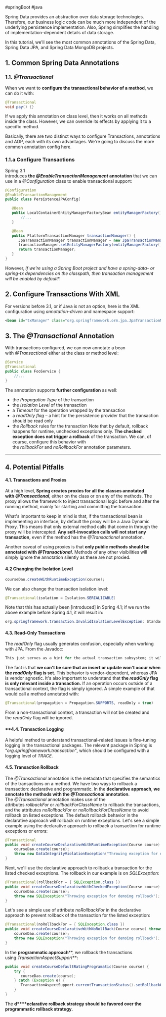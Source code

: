 #springBoot #java 

Spring Data provides an abstraction over data storage technologies. Therefore, our business logic code can be much more independent of the underlying persistence implementation. Also, Spring simplifies the handling of implementation-dependent details of data storage.

In this tutorial, we'll see the most common annotations of the Spring Data, Spring Data JPA, and Spring Data MongoDB projects.

## 1. Common Spring Data Annotations

### 1.1. _@Transactional_

When we want to **configure the transactional behavior of a method**, we can do it with:

```java
@Transactional
void pay() {}
```

If we apply this annotation on class level, then it works on all methods inside the class. However, we can override its effects by applying it to a specific method.

Basically, there are two distinct ways to configure Transactions, annotations and AOP, each with its own advantages. We're going to discuss the more common annotation config here.

### **1.1.a Configure Transactions**

Spring 3.1 introduces **the _@EnableTransactionManagement_ annotation** that we can use in a _@Configuration_ class to enable transactional support:
```java
@Configuration
@EnableTransactionManagement
public class PersistenceJPAConfig{

   @Bean
   public LocalContainerEntityManagerFactoryBean entityManagerFactory() {
       //...
   }

   @Bean
   public PlatformTransactionManager transactionManager() {
      JpaTransactionManager transactionManager = new JpaTransactionManager();
      transactionManager.setEntityManagerFactory(entityManagerFactory().getObject());
      return transactionManager;
   }
}
```
However, **if we're using a Spring Boot project and have a spring-data-* or spring-tx dependencies on the classpath, then transaction management will be enabled by default**.

## 2. **Configure Transactions With XML**

For versions before 3.1, or if Java is not an option, here is the XML configuration using _annotation-driven_ and namespace support:
```xml
<bean id="txManager" class="org.springframework.orm.jpa.JpaTransactionManager"> <property name="entityManagerFactory" ref="myEmf" /> </bean> <tx:annotation-driven transaction-manager="txManager" />
```

## 3. **The _@Transactional_ Annotation**
With transactions configured, we can now annotate a bean with _@Transactional_ either at the class or method level:
```java
@Service
@Transactional
public class FooService {
    //...
}
```
The annotation supports **further configuration** as well:
-   the _Propagation Type_ of the transaction
-   the _Isolation Level_ of the transaction
-   a _Timeout_ for the operation wrapped by the transaction
-   a _readOnly flag_ – a hint for the persistence provider that the transaction should be read only
-   the _Rollback_ rules for the transaction
Note that by default, rollback happens for runtime, unchecked exceptions only. **The checked exception does not trigger a rollback** of the transaction. We can, of course, configure this behavior with the _rollbackFor_ and _noRollbackFor_ annotation parameters.

---

## **4. Potential Pitfalls**

#### **4.1. Transactions and Proxies**

At a high level, **Spring creates proxies for all the classes annotated with _@Transactional_**, either on the class or on any of the methods. The proxy allows the framework to inject transactional logic before and after the running method, mainly for starting and committing the transaction.

What's important to keep in mind is that, if the transactional bean is implementing an interface, by default the proxy will be a Java Dynamic Proxy. This means that only external method calls that come in through the proxy will be intercepted. **Any self-invocation calls will not start any transaction,** even if the method has the _@Transactional_ annotation.

Another caveat of using proxies is that **only public methods should be annotated with _@Transactional._** Methods of any other visibilities will simply ignore the annotation silently as these are not proxied.

#### 4.2 **Changing the Isolation Level**
```java
courseDao.createWithRuntimeException(course);
```
We can also change the transaction isolation level:
```java
@Transactional(isolation = Isolation.SERIALIZABLE)
```
Note that this has actually been [introduced] in Spring 4.1; if we run the above example before Spring 4.1, it will result in:
```java
org.springframework.transaction.InvalidIsolationLevelException: Standard JPA does not support custom isolation levels – use a special JpaDialect for your JPA implementation
```

#### **4.3. Read-Only Transactio**ns

The _readOnly_ flag usually generates confusion, especially when working with JPA. From the Javadoc:
```java
This just serves as a hint for the actual transaction subsystem; it will not necessarily cause failure of write access attempts. A transaction manager which cannot interpret the read-only hint will not throw an exception when asked for a read-only transaction.
```
The fact is that **we can't be sure that an insert or update won't occur when the _readOnly_ flag is set.** This behavior is vendor-dependent, whereas JPA is vendor agnostic.
It's also important to understand that **the _readOnly_ flag is only relevant inside a transaction.** If an operation occurs outside of a transactional context, the flag is simply ignored. A simple example of that would call a method annotated with:
```java
@Transactional(propagation = Propagation.SUPPORTS, readOnly = true)
```
From a non-transactional context, a transaction will not be created and the _readOnly_ flag will be ignored.

#### **4.4. Transaction Logging

A helpful method to understand transactional-related issues is fine-tuning logging in the transactional packages. The relevant package in Spring is “_org.springframework.transaction”_, which should be configured with a logging level of _TRACE._

#### 4.5. Transaction Rollback

The _@Transactional_ annotation is the metadata that specifies the semantics of the transactions on a method. We have two ways to rollback a transaction: declarative and programmatic.
In the **declarative approach, we annotate the methods with the _@_**_**Transactional**_ **annotation**. The _@Transactional_ annotation makes use of the attributes _rollbackFor_ or _rollbackForClassName_ to rollback the transactions, and the attributes _noRollbackFor_ or _noRollbackForClassName_ to avoid rollback on listed exceptions.
The default rollback behavior in the declarative approach will rollback on runtime exceptions.
Let's see a simple example using the declarative approach to rollback a transaction for runtime exceptions or errors:
```java
@Transactional
public void createCourseDeclarativeWithRuntimeException(Course course) {
    courseDao.create(course);
    throw new DataIntegrityViolationException("Throwing exception for demoing Rollback!!!");
}
```
Next, we'll use the declarative approach to rollback a transaction for the listed checked exceptions. The rollback in our example is on _SQLException_:
```java
@Transactional(rollbackFor = { SQLException.class })
public void createCourseDeclarativeWithCheckedException(Course course) throws SQLException {
    courseDao.create(course);
    throw new SQLException("Throwing exception for demoing rollback");
}
```
Let's see a simple use of attribute _noRollbackFor_ in the declarative approach to prevent rollback of the transaction for the listed exception:
```java
@Transactional(noRollbackFor = { SQLException.class })
public void createCourseDeclarativeWithNoRollBack(Course course) throws SQLException {
    courseDao.create(course);
    throw new SQLException("Throwing exception for demoing rollback");
}
```
In the **programmatic approach****, we rollback the transactions using _TransactionAspectSupport_**:
```java
public void createCourseDefaultRatingProgramatic(Course course) {
    try {
       courseDao.create(course);
    } catch (Exception e) {
       TransactionAspectSupport.currentTransactionStatus().setRollbackOnly();
    }
}
```
The **d****eclarative rollback strategy should be favored over the programmatic rollback strategy**.